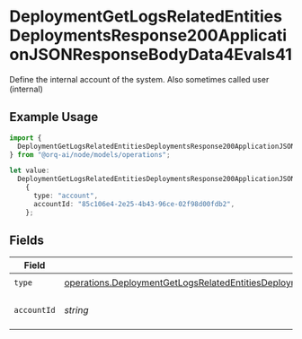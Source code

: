 # DeploymentGetLogsRelatedEntitiesDeploymentsResponse200ApplicationJSONResponseBodyData4Evals41

Define the internal account of the system. Also sometimes called user (internal)

## Example Usage

```typescript
import {
  DeploymentGetLogsRelatedEntitiesDeploymentsResponse200ApplicationJSONResponseBodyData4Evals41,
} from "@orq-ai/node/models/operations";

let value:
  DeploymentGetLogsRelatedEntitiesDeploymentsResponse200ApplicationJSONResponseBodyData4Evals41 =
    {
      type: "account",
      accountId: "85c106e4-2e25-4b43-96ce-02f98d00fdb2",
    };
```

## Fields

| Field                                                                                                                                                                                                                                      | Type                                                                                                                                                                                                                                       | Required                                                                                                                                                                                                                                   | Description                                                                                                                                                                                                                                |
| ------------------------------------------------------------------------------------------------------------------------------------------------------------------------------------------------------------------------------------------ | ------------------------------------------------------------------------------------------------------------------------------------------------------------------------------------------------------------------------------------------ | ------------------------------------------------------------------------------------------------------------------------------------------------------------------------------------------------------------------------------------------ | ------------------------------------------------------------------------------------------------------------------------------------------------------------------------------------------------------------------------------------------ |
| `type`                                                                                                                                                                                                                                     | [operations.DeploymentGetLogsRelatedEntitiesDeploymentsResponse200ApplicationJSONResponseBodyData4Evals4Type](../../models/operations/deploymentgetlogsrelatedentitiesdeploymentsresponse200applicationjsonresponsebodydata4evals4type.md) | :heavy_check_mark:                                                                                                                                                                                                                         | N/A                                                                                                                                                                                                                                        |
| `accountId`                                                                                                                                                                                                                                | *string*                                                                                                                                                                                                                                   | :heavy_check_mark:                                                                                                                                                                                                                         | The id of the resource                                                                                                                                                                                                                     |